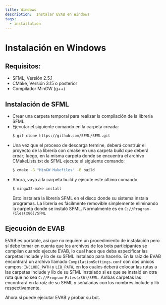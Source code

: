 ```yaml
---
title: Windows
description:  Instalar EVAB en Windows
tags:
  - installation
---
```

# Instalación en Windows

## Requisitos:

- SFML, Versión 2.5.1
- CMake, Versión 3.15 o posterior
- Compilador MinGW (g++)

## Instalación de SFML

- Crear una carpeta temporal para realizar la compilación de la librería SFML
- Ejecutar el siguiente comando en la carpeta creada:
  ```bash
  $ git clone https://github.com/SFML/SFML.git
  ```
- Una vez que el proceso de descarga termine, deberá construir el proyecto de la librería con cmake en una carpeta build que deberá crear;
  luego, en la misma carpeta donde se encuentra el archivo CMakeLists.txt de SFML ejecute el siguiente comando:
  ```bash
  $ cmake -G "MinGW Makefiles" -B build
  ```
- Ahora, vaya a la carpeta build y ejecute este último comando:
  ```bash
  $ mingw32-make install
  ```
  Esto instalará la librería SFML en el disco donde su sistema instala programas. 
  La librería es fácilmente removible simplemente eliminando la carpeta donde se instaló SFML. 
  Normalmente es en `C://Program-Files(x86)/SFML`

## Ejecución de EVAB

EVAB es portable, así que no requiere un procedimiento de instalación pero sí debe tomar en cuenta que los archivos de los bots participantes
se compilan cuando ejecute EVAB, lo cual hace que deba especificar las carpetas include y lib de su SFML instalado para hacerlo. 
En la raíz de EVAB encontrará un archivo llamado `CompilationSettings.conf` con dos unicos campos: `INCLUDE_PATH` y `LIB_PATH`,
en los cuales deberá colocar las rutas a las carpetas include y lib de su SFML instalado si es que se instaló en otra ruta que no sea `C://Program-Files(x86)/SFML`. 
Ambas carpetas las encontrará en la raíz de su SFML y señaladas con los nombres include y lib respectivamente.

Ahora sí puede ejecutar EVAB y probar su bot.
